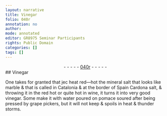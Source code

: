```yaml
---
layout: narrative
title: Vinegar
folio: 040r
annotation: no
author:
mode: annotated
editor: GR8975 Seminar Participants
rights: Public Domain
categories: []
tags: []
---
```


 <div class="folio" align="center">- - - - - <a href="hhttp://gallica.bnf.fr/ark:/12148/btv1b10500001g/f85.image" target="_blank">040r</a> - - - - - </div> 
## Vinegar

 
One takes for granted that jec heat red—hot the mineral salt that looks like marble & that is called in Catalonia & at the border of Spain Cardona salt, & throwing it in the red hot or quite hot in wine, it turns it into very good vinegar. Some make it with water poured on pomace soured after being pressed by grape pickers, but it will not keep & spoils in heat & thunder storms.
 